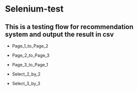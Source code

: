 # Selenium-test
## This is a testing flow for recommendation system and output the result in csv

- Page_1_to_Page_2

- Page_2_to_Page_3

- Page_3_to_Page_1

- Select_2_by_2

- Select_3_by_3


